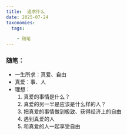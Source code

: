 ```yaml
---
title:  追求什么
date: 2025-07-24 
taxonomies:
  tags:

    - 随笔	
---
```


### 随笔：

- 一生所求：真爱、自由
- 真爱：事、人
- 理想：
  1. 真爱的事情是什么？
  2. 真爱的另一半是应该是什么样的人？
  3. 把真爱的事情做到极致、获得经济上的自由
  4. 遇到真爱的人
  5. 和真爱的人一起享受自由

